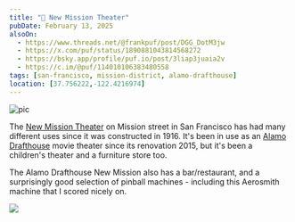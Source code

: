 ```yaml
---
title: "🌁 New Mission Theater"
pubDate: February 13, 2025
alsoOn:
  - https://www.threads.net/@frankpuf/post/DGG_DotM3jw
  - https://x.com/puf/status/1890881043814568272
  - https://bsky.app/profile/puf.io/post/3liap3juaia2v
  - https://c.im/@puf/114010106383480558
tags: [san-francisco, mission-district, alamo-drafthouse]
location: [37.756222,-122.4216974]
---
```


![pic](https://i.imgur.com/AwRAzQL.png)

The [New Mission Theater](https://en.wikipedia.org/wiki/New_Mission_Theater,_San_Francisco) on Mission street in San Francisco has had many different uses since it was constructed in 1916. It's been in use as an [Alamo Drafthouse](https://maps.app.goo.gl/jYktcSjmWhQ5HDfq8) movie theater since its renovation 2015, but it's been a children's theater and a furniture store too.

The Alamo Drafthouse New Mission also has a bar/restaurant, and a surprisingly good selection of pinball machines - including this Aerosmith machine that I scored nicely on.

![](https://i.imgur.com/DWaV1sZ.png)
